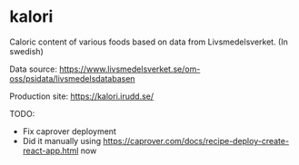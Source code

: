 # kalori
Caloric content of various foods based on data from Livsmedelsverket. (In swedish)

Data source: https://www.livsmedelsverket.se/om-oss/psidata/livsmedelsdatabasen

Production site: https://kalori.irudd.se/

TODO:
- Fix caprover deployment
- Did it manually using https://caprover.com/docs/recipe-deploy-create-react-app.html now